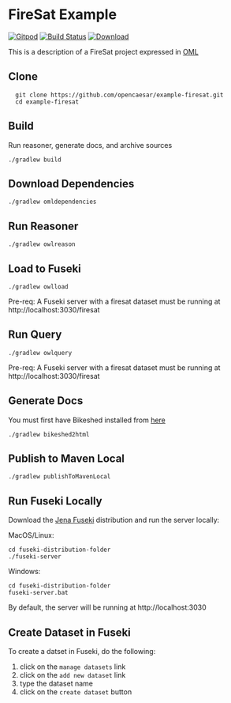 # FireSat Example

[![Gitpod](https://img.shields.io/badge/gitpod-open-blue?logo=gitpod)](https://gitpod.io/#https://github.com/opencaesar/example-firesat) 
[![Build Status](https://travis-ci.org/opencaesar/example-firesat.svg?branch=master)](https://travis-ci.org/opencaesar/example-firesat)
[ ![Download](https://api.bintray.com/packages/opencaesar/example-firesat/example-firesat/images/download.svg) ](https://bintray.com/opencaesar/example-firesat/example-firesat/_latestVersion)

This is a description of a FireSat project expressed in [OML](https://github.com/opencaesar/oml)

## Clone
```
  git clone https://github.com/opencaesar/example-firesat.git
  cd example-firesat
```

## Build
Run reasoner, generate docs, and archive sources
```
./gradlew build
```

## Download Dependencies
```
./gradlew omldependencies
```

## Run Reasoner
```
./gradlew owlreason
```

## Load to Fuseki
```
./gradlew owlload
```
Pre-req: A Fuseki server with a firesat dataset must be running at http://localhost:3030/firesat  

## Run Query
```
./gradlew owlquery
```
Pre-req: A Fuseki server with a firesat dataset must be running at http://localhost:3030/firesat  

## Generate Docs
You must first have Bikeshed installed from [here](https://tabatkins.github.io/bikeshed/#installing)
```
./gradlew bikeshed2html
```

## Publish to Maven Local
```
./gradlew publishToMavenLocal
```

## Run Fuseki Locally
Download the [Jena Fuseki](https://jena.apache.org/download/index.cgi) distribution and run the server locally:

MacOS/Linux:
```
cd fuseki-distribution-folder
./fuseki-server
```
Windows:
```
cd fuseki-distribution-folder
fuseki-server.bat
```
By default, the server will be running at http://localhost:3030

## Create Dataset in Fuseki
To create a datset in Fuseki, do the following:

1. click on the `manage datasets` link
1. click on the `add new dataset` link
1. type the dataset name
1. click on the `create dataset` button
